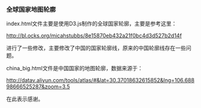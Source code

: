 ### 全球国家地图轮廓
index.html文件主要是使用D3.js制作的全球国家轮廓，主要是参考这里：

http://bl.ocks.org/micahstubbs/8e15870eb432a21f0bc4d3d527b2d14f

进行了一些修改，主要修改了中国的国家轮廓线，原来的中国轮廓线存在一些问题。

china_big.html文件是中国国家的地图轮廓，数据来源于：

http://datav.aliyun.com/tools/atlas/#&lat=30.37018632615852&lng=106.68898666525287&zoom=3.5

在此表示感谢。

